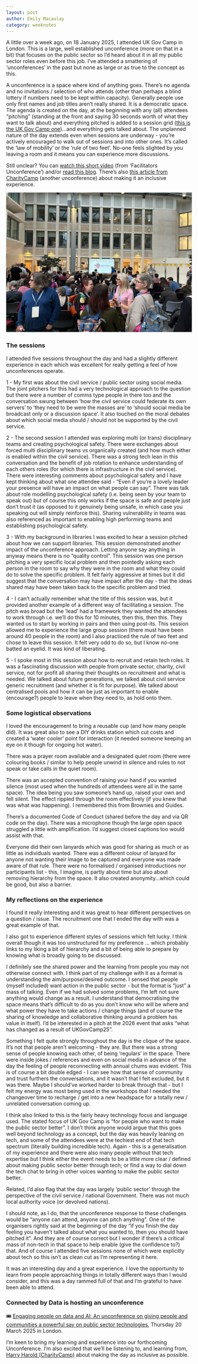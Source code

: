 ```yaml
---
layout: post
author: Emily Macaulay
category: weeknotes
---
```

A little over a week ago, on 18 January 2025, I attended UK Gov Camp in London. This is a large, well established unconference (more on that in a bit) that focuses on the public sector so I’d heard about it in all my public sector roles even before this job. I’ve attended a smattering of ‘unconferences’ in the past but none as large or as true to the concept as this.

A unconference is a space where kind of anything goes. There’s no agenda and no invitations / selection of who attends (other than perhaps a blind lottery if numbers need to be kept within capacity). Generally people use only first names and job titles aren’t really shared. It is a democratic space. The agenda is created on the day, at the beginning with any (all) attendees “pitching” (standing at the front and saying 30 seconds worth of what they want to talk about) and everything pitched is added to a session grid ([this is the UK Gov Camp one](https://j.mp/ukgovcamp))…and everything gets talked about. The unplanned nature of the day extends even when sessions are underway - you’re actively encouraged to walk out of sessions and into other ones. It’s called the ‘law of mobility’ or the ‘rule of two feet’. No-one feels slighted by you leaving a room and it means you can experience more discussions.

Still unclear? You can [watch this short video](https://www.linkedin.com/posts/mgilroy_ok-this-sounds-like-a-cool-concept-but-activity-7258090198394138624-5269/) (from ‘Facilitators Unconference’) and/or [read this blog](https://blog.weareconvivio.com/what-to-expect-at-ukgovcamp-ecc37191dc81). There’s also [this article from CharityCamp](https://www.dxw.com/2023/09/tickets-available-ukcharitycamp/) (another unconference) about making it an inclusive experience. 

![Photo of UkGovCamp in pitching space"](/assets/events/2025-01-18-ukgovcamp.jpg)

### The sessions
I attended five sessions throughout the day and had a slightly different experience in each which was excellent for really getting a feel of how unconferences operate.

1 - My first was about the civil service / public sector using social media. The joint pitchers for this had a very technological approach to the question but there were a number of comms type people in there too and the conversation swung between ‘how the civil service could federate its own servers’ to ‘they need to be were the masses are’ to ‘should social media be broadcast only or a discussion space’. It also touched on the moral debates about which social media should / should not be supported by the civil service.

2 - The second session I attended was exploring multi (or trans) disciplinary teams and creating psychological safety. There were exchanges about forced multi disciplinary teams vs organically created (and how much either is enabled within the civil service). There was a strong tech lean in this conversation and the benefit of job rotation to enhance understanding of each others roles (for which there is infrastructure in the civil service). There were interesting comments about psychological safety and I have kept thinking about what one attendee said - “Even if you’re a lovely leader your presence will have an impact on what people can say”. There was talk about role modelling psychological safety (i.e. being seen by your team to speak out) but of course this only works if the space is safe and people just don’t trust it (as opposed to it genuinely being unsafe, in which case you speaking out will simply reinforce this). Sharing vulnerability in teams was also referenced as important to enabling high performing teams and establishing psychological safety.

3 - With my background in libraries I was excited to hear a session pitched about how we can support libraries. This session demonstrated another impact of the unconference approach. Letting anyone say anything in anyway means there is no “quality control”. This session was one person pitching a very specific local problem and then pointedly asking each person in the room to say why they were in the room and what they could do to solve the specific problem. It felt fairly aggressive at times but it did suggest that the conversation may have impact after the day - that the ideas shared may have been taken back to the specific problem and tried. 

4 - I can’t actually remember what the title of this session was, but it provided another example of a different way of facilitating a session. The pitch was broad but the ‘lead’ had a framework they wanted the attendees to work through i.e. we’ll do this for 10 minutes, then this, then this. They wanted us to start by working in pairs and then using post-its. This session allowed me to experience the large group session (there must have been around 40 people in the room) and I also practiced the rule of two feet and chose to leave this session. It felt very odd to do so, but I know no-one batted an eyelid. It was kind of liberating. 

5 - I spoke most in this session about how to recruit and retain tech roles. It was a fascinating discussion with people from private sector, charity, civil service, not for profit all sharing their thoughts on recruitment and what is needed. We talked about future generations, we talked about civil service generic recruitment (and whether it is fit for purpose). We talked about centralised pools and how it can be just as important to enable (encourage?) people to leave when they need to, as hold onto them.

### Some logistical observations
I loved the encouragement to bring a reusable cup (and how many people did). It was great also to see a DIY drinks station which cut costs and created a ‘water cooler’ point for interaction (it needed someone keeping an eye on it though for ongoing hot water).

There was a prayer room available and a designated quiet room (there were colouring books / similar to help people unwind in silence and rules to not speak or take calls in the quiet room).

There was an accepted convention of raising your hand if you wanted silence (most used when the hundreds of attendees were all in the same space). The idea being you saw someone’s hand up, raised your own and fell silent. The effect rippled through the room effectively (if you knew that was what was happening). I remembered this from Brownies and Guides.

There’s a documented Code of Conduct (shared before the day and via QR code on the day). There was a microphone though the large open space struggled a little with amplification. I’d suggest closed captions too would assist with that. 

Everyone did their own lanyards which was good for sharing as much or as little as individuals wanted. There was a different colour of lanyard for anyone not wanting their image to be captured and everyone was made aware of that rule. There were no formalised / organised introductions nor participants list - this, I imagine, is partly about time but also about removing hierarchy from the space. It also created anonymity…which could be good, but also a barrier. 

### My reflections on the experience
I found it really interesting and it was great to hear different perspectives on a question / issue. The recruitment one that I ended the day with was a great example of that.

I also got to experience different styles of sessions which felt lucky. I think overall though it was too unstructured for my preference … which probably links to my liking a bit of hierarchy and a bit of being able to prepare by knowing what is broadly going to be discussed. 

I definitely see the shared power and the learning from people you may not otherwise connect with. I think part of my challenge with it as a format is understanding the aim/purpose/desired outcome. I sensed that people (myself included) want action in the public sector - but the format is “just” a mass of talking. Even if we had solved some problems, I’m left not sure anything would change as a result. I understand that democratising the space means that’s difficult to do as you don’t know who will be where and what power they have to take actions / change things (and of course the sharing of knowledge and collaborative thinking around a problem has value in itself). I’d be interested in a pitch at the 2026 event that asks “what has changed as a result of UKGovCamp25”.

Something I felt quite strongly throughout the day is the clique of the space. It’s not that people aren’t welcoming - they are. But there was a strong sense of people knowing each other, of being ‘regulars’ in the space. There were inside jokes / references and even on social media in advance of the day the feeling of people reconnecting with annual chums was evident. This is of course a bit double edged - I can see how that sense of community and trust furthers the conversations, and it wasn’t that I felt excluded, but it was there. Maybe I should’ve worked harder to break through that - but I felt my energy was most being used in the workshops that I needed the changeover time to recharge / get into a new headspace for a totally new / unrelated conversation coming up.

I think also linked to this is the fairly heavy technology focus and language used. The stated focus of UK Gov Camp is “for people who want to make the public sector better”. I don’t think anyone would argue that this goes well beyond technology as a concept, but the day was heavily leaning on tech, and some of the attendees were at the techiest end of that tech spectrum (literally building incredible tech). Again - this is a generalisation of my experience and there were also many people without that tech expertise but I think either the event needs to be a little more clear / defined about making public sector better through tech; or find a way to dial down the tech chat to bring in other voices wanting to make the public sector better.

Related, I’d also flag that the day was largely ‘public sector’ through the perspective of the civil service / national Government. There was not much local authority voice (or devolved nations). 

I should note, as I do, that the unconference response to these challenges would be “anyone can attend, anyone can pitch anything”. One of the organisers rightly said at the beginning of the day “if you finish the day feeling you haven’t talked about what you wanted to, then you should have pitched it”. And they are of course correct but I wonder if there’s a critical mass of non-tech in that space to help enable (give the confidence to?) that. And of course I attended five sessions none of which were explicitly about tech so this isn’t as clean cut as I’m representing it here.

It was an interesting day and a great experience. I love the opportunity to learn from people approaching things in totally different ways than I would consider, and this was a day rammed full of that and I’m grateful to have been able to attend.

### Connected by Data is hosting an unconference
🎟️ [Engaging people on data and AI: An unconference on giving people and communities a powerful say on public sector technologies](https://connectedbydata.org/events/2025-03-20-unconference), Thursday 20 March 2025 in London.

I’m keen to bring my learning and experience into our forthcoming Unconference. I’m also excited that we’ll be listening to, and learning from, [Harry Harold (CharityCamp)](https://www.dxw.com/2023/09/tickets-available-ukcharitycamp/) about making the day as inclusive as possible. 
